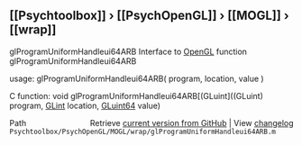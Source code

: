 ## [[Psychtoolbox]] &#8250; [[PsychOpenGL]] &#8250; [[MOGL]] &#8250; [[wrap]]

glProgramUniformHandleui64ARB  Interface to [OpenGL](OpenGL) function glProgramUniformHandleui64ARB  
  
usage:  glProgramUniformHandleui64ARB( program, location, value )  
  
C function:  void glProgramUniformHandleui64ARB[(GLuint]((GLuint) program, [GLint](GLint) location, [GLuint64](GLuint64) value)  




<div class="code_header" style="text-align:right;">
  <span style="float:left;">Path&nbsp;&nbsp;</span> <span class="counter">Retrieve <a href=
  "https://raw.github.com/Psychtoolbox-3/Psychtoolbox-3/beta/Psychtoolbox/PsychOpenGL/MOGL/wrap/glProgramUniformHandleui64ARB.m">current version from GitHub</a> | View <a href=
  "https://github.com/Psychtoolbox-3/Psychtoolbox-3/commits/beta/Psychtoolbox/PsychOpenGL/MOGL/wrap/glProgramUniformHandleui64ARB.m">changelog</a></span>
</div>
<div class="code">
  <code>Psychtoolbox/PsychOpenGL/MOGL/wrap/glProgramUniformHandleui64ARB.m</code>
</div>

